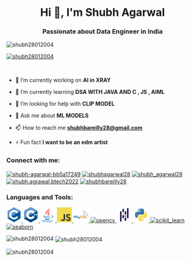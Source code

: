 
<h1 align="center">Hi 👋, I'm Shubh Agarwal</h1>
<h3 align="center">Passionate about Data Engineer in India</h3>

<p align="left"> <img src="https://komarev.com/ghpvc/?username=shubh28012004&label=Profile%20views&color=0e75b6&style=flat" alt="shubh28012004" /> </p>

<p align="left"> <a href="https://github.com/ryo-ma/github-profile-trophy"><img src="https://github-profile-trophy.vercel.app/?username=shubh28012004" alt="shubh28012004" /></a> </p>

<p align="left"> <a href="https://twitter.com/" target="blank"><img src="https://img.shields.io/twitter/follow/?logo=twitter&style=for-the-badge" alt="" /></a> </p>

- 🔭 I’m currently working on **AI in XRAY**

- 🌱 I’m currently learning **DSA WITH JAVA AND C , JS , AIML**

- 🤝 I’m looking for help with **CLIP MODEL**

- 💬 Ask me about **ML MODELS**

- 📫 How to reach me **shubhbareilly28@gmail.com**

- ⚡ Fun fact **I want to be an edm artist**

<h3 align="left">Connect with me:</h3>
<p align="left">
<a href="https://linkedin.com/in/shubh-agarwal-bb5a17249" target="blank"><img align="center" src="https://raw.githubusercontent.com/rahuldkjain/github-profile-readme-generator/master/src/images/icons/Social/linked-in-alt.svg" alt="shubh-agarwal-bb5a17249" height="30" width="40" /></a>
<a href="https://kaggle.com/shubhagarwal28" target="blank"><img align="center" src="https://raw.githubusercontent.com/rahuldkjain/github-profile-readme-generator/master/src/images/icons/Social/kaggle.svg" alt="shubhagarwal28" height="30" width="40" /></a>
<a href="https://instagram.com/shubh_agarwal28" target="blank"><img align="center" src="https://raw.githubusercontent.com/rahuldkjain/github-profile-readme-generator/master/src/images/icons/Social/instagram.svg" alt="shubh_agarwal28" height="30" width="40" /></a>
<a href="https://medium.com/shubh.agrawal.btech2022" target="blank"><img align="center" src="https://raw.githubusercontent.com/rahuldkjain/github-profile-readme-generator/master/src/images/icons/Social/medium.svg" alt="shubh.agrawal.btech2022" height="30" width="40" /></a>
<a href="https://www.hackerrank.com/shubhbareilly28" target="blank"><img align="center" src="https://raw.githubusercontent.com/rahuldkjain/github-profile-readme-generator/master/src/images/icons/Social/hackerrank.svg" alt="shubhbareilly28" height="30" width="40" /></a>
</p>

<h3 align="left">Languages and Tools:</h3>
<p align="left"> <a href="https://www.cprogramming.com/" target="_blank" rel="noreferrer"> <img src="https://raw.githubusercontent.com/devicons/devicon/master/icons/c/c-original.svg" alt="c" width="40" height="40"/> </a> <a href="https://www.w3schools.com/cpp/" target="_blank" rel="noreferrer"> <img src="https://raw.githubusercontent.com/devicons/devicon/master/icons/cplusplus/cplusplus-original.svg" alt="cplusplus" width="40" height="40"/> </a> <a href="https://www.java.com" target="_blank" rel="noreferrer"> <img src="https://raw.githubusercontent.com/devicons/devicon/master/icons/java/java-original.svg" alt="java" width="40" height="40"/> </a> <a href="https://developer.mozilla.org/en-US/docs/Web/JavaScript" target="_blank" rel="noreferrer"> <img src="https://raw.githubusercontent.com/devicons/devicon/master/icons/javascript/javascript-original.svg" alt="javascript" width="40" height="40"/> </a> <a href="https://www.mysql.com/" target="_blank" rel="noreferrer"> <img src="https://raw.githubusercontent.com/devicons/devicon/master/icons/mysql/mysql-original-wordmark.svg" alt="mysql" width="40" height="40"/> </a> <a href="https://opencv.org/" target="_blank" rel="noreferrer"> <img src="https://www.vectorlogo.zone/logos/opencv/opencv-icon.svg" alt="opencv" width="40" height="40"/> </a> <a href="https://pandas.pydata.org/" target="_blank" rel="noreferrer"> <img src="https://raw.githubusercontent.com/devicons/devicon/2ae2a900d2f041da66e950e4d48052658d850630/icons/pandas/pandas-original.svg" alt="pandas" width="40" height="40"/> </a> <a href="https://www.python.org" target="_blank" rel="noreferrer"> <img src="https://raw.githubusercontent.com/devicons/devicon/master/icons/python/python-original.svg" alt="python" width="40" height="40"/> </a> <a href="https://scikit-learn.org/" target="_blank" rel="noreferrer"> <img src="https://upload.wikimedia.org/wikipedia/commons/0/05/Scikit_learn_logo_small.svg" alt="scikit_learn" width="40" height="40"/> </a> <a href="https://seaborn.pydata.org/" target="_blank" rel="noreferrer"> <img src="https://seaborn.pydata.org/_images/logo-mark-lightbg.svg" alt="seaborn" width="40" height="40"/> </a> </p>

<p><img align="left" src="https://github-readme-stats.vercel.app/api/top-langs?username=shubh28012004&show_icons=true&locale=en&layout=compact" alt="shubh28012004" /></p>

<p>&nbsp;<img align="center" src="https://github-readme-stats.vercel.app/api?username=shubh28012004&show_icons=true&locale=en" alt="shubh28012004" /></p>

<p><img align="center" src="https://github-readme-streak-stats.herokuapp.com/?user=shubh28012004&" alt="shubh28012004" /></p>

